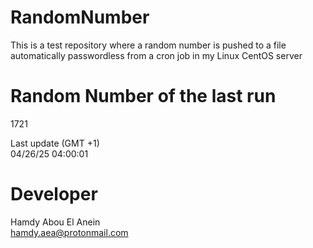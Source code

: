 # RandomNumber    
This is a test repository where a random number is pushed to a file automatically passwordless from a cron job in my Linux CentOS server    
# Random Number of the last run   
1721
      
Last update (GMT +1)    
04/26/25 04:00:01
# Developer    
Hamdy Abou El Anein   
hamdy.aea@protonmail.com
